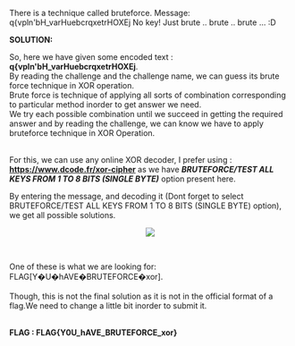 There is a technique called bruteforce. Message: q{vpln'bH_varHuebcrqxetrHOXEj No key! Just brute .. brute .. brute ... :D

**SOLUTION:**

So, here we have given some encoded text : **q{vpln'bH_varHuebcrqxetrHOXEj**. <br>
By reading the challenge and the challenge name, we can guess its brute force technique in XOR operation.<br>
Brute force is technique of applying all sorts of combination corresponding to particular method inorder to get answer we need.<br>
We try each possible combination until we succeed in getting the required answer and by reading the challenge, we can know we have to apply bruteforce technique in XOR Operation.<br><br>

For this, we can use any online XOR decoder, I prefer using : **https://www.dcode.fr/xor-cipher** as we have ***BRUTEFORCE/TEST ALL KEYS FROM 1 TO 8 BITS (SINGLE BYTE)*** option present here.<br>

By entering the message, and decoding it (Dont forget to select BRUTEFORCE/TEST ALL KEYS FROM 1 TO 8 BITS (SINGLE BYTE) option), we get all possible solutions.<br>

<p align="center">
  <img src="https://user-images.githubusercontent.com/65415517/86165075-6d03a080-bb30-11ea-84f0-3dcbf889e504.png">
</p>
<br>


One of these is what we are looking for: FLAG[Y�U�hAVE�BRUTEFORCE�xor].<br><br>
Though, this is not the final solution as it is not in the official format of a flag.We need to change a little bit inorder to submit it.<br><br>

**FLAG : FLAG{Y0U_hAVE_BRUTEFORCE_xor}**


